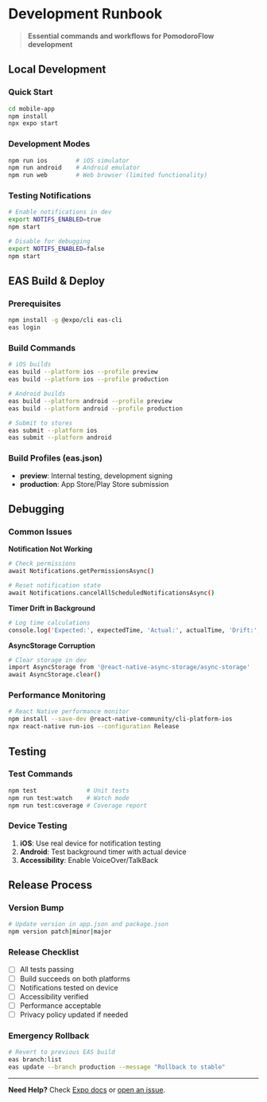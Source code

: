# Development Runbook

> **Essential commands and workflows for PomodoroFlow development**

## Local Development

### Quick Start
```bash
cd mobile-app
npm install
npx expo start
```

### Development Modes
```bash
npm run ios        # iOS simulator
npm run android    # Android emulator
npm run web        # Web browser (limited functionality)
```

### Testing Notifications
```bash
# Enable notifications in dev
export NOTIFS_ENABLED=true
npm start

# Disable for debugging
export NOTIFS_ENABLED=false
npm start
```

## EAS Build & Deploy

### Prerequisites
```bash
npm install -g @expo/cli eas-cli
eas login
```

### Build Commands
```bash
# iOS builds
eas build --platform ios --profile preview
eas build --platform ios --profile production

# Android builds
eas build --platform android --profile preview
eas build --platform android --profile production

# Submit to stores
eas submit --platform ios
eas submit --platform android
```

### Build Profiles (eas.json)
- **preview**: Internal testing, development signing
- **production**: App Store/Play Store submission

## Debugging

### Common Issues

**Notification Not Working**
```bash
# Check permissions
await Notifications.getPermissionsAsync()

# Reset notification state
await Notifications.cancelAllScheduledNotificationsAsync()
```

**Timer Drift in Background**
```bash
# Log time calculations
console.log('Expected:', expectedTime, 'Actual:', actualTime, 'Drift:', drift)
```

**AsyncStorage Corruption**
```bash
# Clear storage in dev
import AsyncStorage from '@react-native-async-storage/async-storage'
await AsyncStorage.clear()
```

### Performance Monitoring
```bash
# React Native performance monitor
npm install --save-dev @react-native-community/cli-platform-ios
npx react-native run-ios --configuration Release
```

## Testing

### Test Commands
```bash
npm test              # Unit tests
npm run test:watch    # Watch mode
npm run test:coverage # Coverage report
```

### Device Testing
1. **iOS**: Use real device for notification testing
2. **Android**: Test background timer with actual device
3. **Accessibility**: Enable VoiceOver/TalkBack

## Release Process

### Version Bump
```bash
# Update version in app.json and package.json
npm version patch|minor|major
```

### Release Checklist
- [ ] All tests passing
- [ ] Build succeeds on both platforms
- [ ] Notifications tested on device
- [ ] Accessibility verified
- [ ] Performance acceptable
- [ ] Privacy policy updated if needed

### Emergency Rollback
```bash
# Revert to previous EAS build
eas branch:list
eas update --branch production --message "Rollback to stable"
```

---

**Need Help?** Check [Expo docs](https://docs.expo.dev) or [open an issue](../../issues).